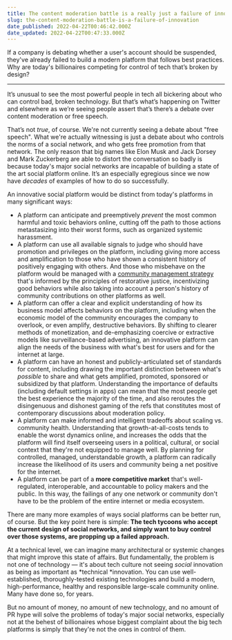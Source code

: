 ```yaml
---
title: The content moderation battle is a really just a failure of innovation
slug: the-content-moderation-battle-is-a-failure-of-innovation
date_published: 2022-04-22T00:46:42.000Z
date_updated: 2022-04-22T00:47:33.000Z
---
```


If a company is debating whether a user's account should be suspended, they've already failed to build a modern platform that follows best practices. Why are today's billionaires competing for control of tech that’s broken by design?

---

It’s unusual to see the most powerful people in tech all bickering about who can control bad, broken technology. But that’s what’s happening on Twitter and elsewhere as we’re seeing people assert that’s there’s a debate over content moderation or free speech.

That’s not *true*, of course. We're not currently seeing a debate about "free speech". What we're actually witnessing is just a debate about who controls the norms of a social network, and who gets free promotion from that network. The only reason that big names like Elon Musk and Jack Dorsey and Mark Zuckerberg are able to distort the conversation so badly is because today's major social networks are incapable of building a state of the art social platform online. It’s an especially egregious since we now have *decades* of examples of how to do so successfully.

An innovative social platform would be distinct from today's platforms in many significant ways:

- A platform can anticipate and preemptively *prevent* the most common harmful and toxic behaviors online, cutting off the path to those actions metastasizing into their worst forms, such as organized systemic harassment.
- A platform can use all available signals to judge who should have promotion and privileges on the platform, including giving more access and amplification to those who have shown a consistent history of positively engaging with others. And those who misbehave on the platform would be managed with a [community management strategy](__GHOST_URL__/2022/04/06/off-platform-knowledge/) that's informed by the principles of restorative justice, incentivizing good behaviors while also taking into account a person's history of community contributions on other platforms as well.
- A platform can offer a clear and explicit understanding of how its business model affects behaviors on the platform, including when the economic model of the community encourages the company to overlook, or even amplify, destructive behaviors. By shifting to clearer methods of monetization, and de-emphasizing coercive or extractive models like surveillance-based advertising, an innovative platform can align the needs of the business with what's best for users and for the internet at large.
- A platform can have an honest and publicly-articulated set of standards for content, including drawing the important distinction between what's *possible* to share and what gets amplified, promoted, sponsored or subsidized by that platform. Understanding the importance of defaults (including default settings in apps) can mean that the most people get the best experience the majority of the time, and also reroutes the disingenuous and dishonest gaming of the refs that constitutes most of contemporary discussions about moderation policy.
- A platform can make informed and intelligent tradeoffs about scaling vs. community health. Understanding that growth-at-all-costs tends to enable the worst dynamics online, and increases the odds that the platform will find itself overseeing users in a political, cultural, or social context that they're not equipped to manage well. By planning for controlled, managed, understandable growth, a platform can radically increase the likelihood of its users and community being a net positive for the internet.
- A platform can be part of a **more competitive market** that's well-regulated, interoperable, and accountable to policy makers and the public. In this way, the failings of any one network or community don't have to be the problem of the entire internet or media ecosystem.

There are many more examples of ways social platforms can be better run, of course. But the key point here is simple: **The tech tycoons who accept the current design of social networks, and simply want to buy control over those systems, are propping up a failed approach.**

At a technical level, we can imagine many architectural or systemic changes that might improve this state of affairs. But fundamentally, the problem is not one of technology — it's about tech culture not seeing *social* innovation as being as important as *technical *innovation. You can use well-established, thoroughly-tested existing technologies and build a modern, high-performance, healthy and responsible large-scale community online. Many have done so, for years.

But no amount of money, no amount of new technology, and no amount of PR hype will solve the problems of today's major social networks, especially not at the behest of billionaires whose biggest complaint about the big tech platforms is simply that they're not the ones in control of them. 
